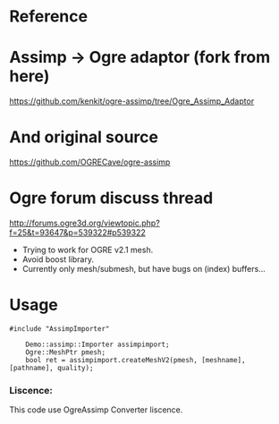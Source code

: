 # Reference
# Assimp -> Ogre adaptor (fork from here)
https://github.com/kenkit/ogre-assimp/tree/Ogre_Assimp_Adaptor
# And original source
https://github.com/OGRECave/ogre-assimp

# Ogre forum discuss thread
http://forums.ogre3d.org/viewtopic.php?f=25&t=93647&p=539322#p539322

- Trying to work for OGRE v2.1 mesh.
- Avoid boost library.
- Currently only mesh/submesh, but have bugs on (index) buffers...

# Usage
```
#include "AssimpImporter"

    Demo::assimp::Importer assimpimport;
    Ogre::MeshPtr pmesh;
    bool ret = assimpimport.createMeshV2(pmesh, [meshname], [pathname], quality);
```

### Liscence:
This code use OgreAssimp Converter liscence.
